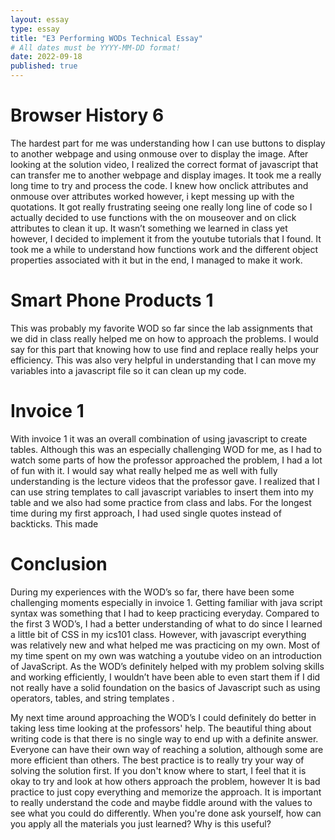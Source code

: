 ```yaml
---
layout: essay
type: essay
title: "E3 Performing WODs Technical Essay"
# All dates must be YYYY-MM-DD format!
date: 2022-09-18
published: true
---
```

<h1>Browser History 6</h1>
	
The hardest part for me was understanding how I can use buttons to display to another webpage and using onmouse over to display the image. After looking at the solution video, I realized the correct format of javascript that can transfer me to another webpage and display images. It took me a really long time to try and process the code. I knew how onclick attributes and onmouse over attributes worked however, i kept messing up with the quotations. It got really frustrating seeing one really long line of code so I actually decided to use functions with the on mouseover and on click attributes to clean it up. It wasn’t something we learned in class yet however, I decided to implement it from the youtube tutorials that I found.  It took me a while to understand how functions work and the different object properties associated with it but in the end, I managed to make it work.

<h1>Smart Phone Products 1</h1>
	
This was probably my favorite WOD so far since the lab assignments that we did in class really helped me on how to approach the problems. I would say for this part that knowing how to use find and replace really helps your efficiency. This was also very helpful in understanding that I can move my variables into a javascript file so it can clean up my code. 

<h1>Invoice 1</h1>

With invoice 1 it was an overall combination of using javascript to create tables. Although this was an especially challenging WOD for me, as I had to watch some parts of how the professor approached the problem, I had a lot of fun with it. I would say what really helped me as well with fully understanding is the lecture videos that the professor gave. I realized that I can use string templates to call javascript variables to insert them into my table and we also had some practice from class and labs. For the longest time during my first approach, I had used single quotes instead of backticks. This made 

<h1>Conclusion</h1>
During my experiences with the WOD’s so far, there have been some challenging moments especially in invoice 1. Getting familiar with java script syntax was something that I had to keep practicing everyday. Compared to the first 3 WOD’s, I had a better understanding of what to do since I learned a little bit of CSS in my ics101 class. However, with javascript everything was relatively new and what helped me was practicing on my own. Most of my time spent on my own was watching a youtube video on an introduction of JavaScript. As the WOD’s definitely helped with my problem solving skills and working efficiently, I wouldn’t have been able to even start them if I did not really have a solid foundation on the basics of Javascript such as using operators, tables, and string templates . 

My next time around approaching the WOD’s I could definitely do better in taking less time looking at the professors' help. The beautiful thing about writing code is that there is no single way to end up with a definite answer. Everyone can have their own way of reaching a solution, although some are more efficient than others. The best practice is to really try your way of solving the solution first. If you don't know where to start, I feel that it is okay to try and look at how others approach the problem, however It is bad practice to just copy everything and memorize the approach. It is important to really understand the code and maybe fiddle around with the values to see what you could do differently. When you're done ask yourself, how can you apply all the materials you just learned? Why is this useful?  

